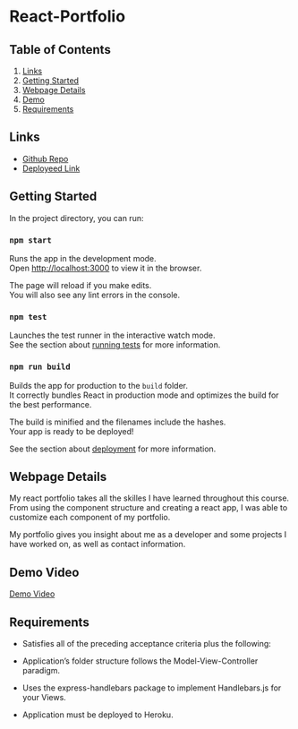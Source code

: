 # React-Portfolio

## Table of Contents
1. [Links](##Links)
2. [Getting Started](##GettingStarted)
3. [Webpage Details](##WebpageDetails)
4. [Demo](##Demo)
5. [Requirements](##Requirements)

## Links
+ [Github Repo](https://github.com/Hbrown16/React-Portfolio)
+ [Deployeed Link]()

## Getting Started

In the project directory, you can run:

### `npm start`

Runs the app in the development mode.\
Open [http://localhost:3000](http://localhost:3000) to view it in the browser.

The page will reload if you make edits.\
You will also see any lint errors in the console.

### `npm test`

Launches the test runner in the interactive watch mode.\
See the section about [running tests](https://facebook.github.io/create-react-app/docs/running-tests) for more information.

### `npm run build`

Builds the app for production to the `build` folder.\
It correctly bundles React in production mode and optimizes the build for the best performance.

The build is minified and the filenames include the hashes.\
Your app is ready to be deployed!

See the section about [deployment](https://facebook.github.io/create-react-app/docs/deployment) for more information.

## Webpage Details

My react portfolio takes all the skilles I have learned throughout this course. From using the component structure and creating a react app, I was able to customize each component of my portfolio.

My portfolio gives you insight about me as a developer and some projects I have worked on, as well as contact information.

## Demo Video

[Demo Video](https://watch.screencastify.com/v/akHFNnP0eaOnjbxIvh1c)

## Requirements

- Satisfies all of the preceding acceptance criteria plus the following:

- Application’s folder structure follows the Model-View-Controller paradigm.

- Uses the express-handlebars package to implement Handlebars.js for your Views.

- Application must be deployed to Heroku.

